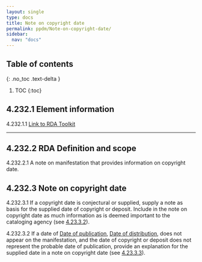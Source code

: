 ```yaml
---
layout: single
type: docs
title: Note on copyright date
permalink: ppdm/Note-on-copyright-date/
sidebar:
  nav: "docs"
---
```


## Table of contents
{: .no_toc .text-delta }

1. TOC
{:toc}

## 4.232.1 Element information

<a name="4.232.1.1">4.232.1.1</a> [Link to RDA Toolkit](https://beta.rdatoolkit.org/Content/Index?externalId=en-US_ala-ecaba0d1-b8ef-3549-9e6e-29685004e392)

---

## 4.232.2 RDA Definition and scope

<a name="4.232.2.1">4.232.2.1</a> A note on manifestation that provides information on copyright date.

## 4.232.3 Note on copyright date 

<a name="4.232.3.1">4.232.3.1</a> If a copyright date is conjectural or supplied, supply a note as basis for the supplied date of copyright or deposit.  Include in the note on copyright date as much information as is deemed important to the cataloging agency (see [4.23.3.2](/DCRMR/ppdm/Copyright-date/#4.23.3.2)).

<a name="4.232.3.2">4.232.3.2</a> If a date of [Date of publication](/DCRMR/ppdm/Date-of-publication/), [Date of distribution](/DCRMR/ppdm/Date-of-publication/), does not appear on the manifestation, and the date of copyright or deposit does not represent the probable date of publication, provide an explanation for the supplied date in a note on copyright date (see [4.23.3.3](/DCRMR/ppdm/Copyright-date/#4.23.3.3)).